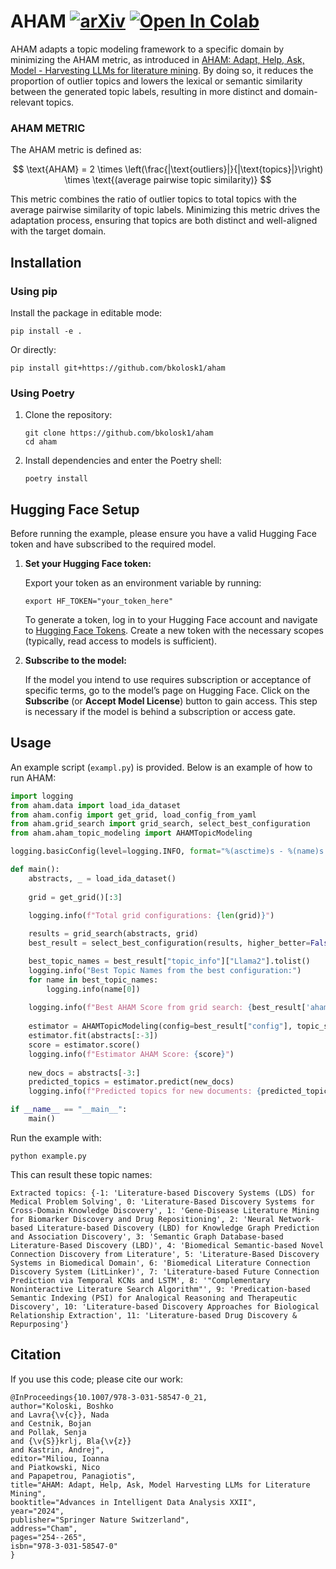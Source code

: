 # AHAM [![arXiv](https://img.shields.io/badge/arXiv-2312.15784-b31b1b.svg)](https://arxiv.org/abs/2312.15784) [![Open In Colab](https://colab.research.google.com/assets/colab-badge.svg)](https://colab.research.google.com/drive/1fkMqefRjq4P78XvaYNnRaZi_30SdXeCA?usp=sharing)

AHAM adapts a topic modeling framework to a specific domain by minimizing the AHAM metric, as introduced in [AHAM: Adapt, Help, Ask, Model - Harvesting LLMs for literature mining](https://arxiv.org/pdf/2312.15784). By doing so, it reduces the proportion of outlier topics and lowers the lexical or semantic similarity between the generated topic labels, resulting in more distinct and domain-relevant topics.

### AHAM METRIC

The AHAM metric is defined as:

$$
\text{AHAM} = 2 \times \left(\frac{|\text{outliers}|}{|\text{topics}|}\right) \times \text{(average pairwise topic similarity)}
$$

This metric combines the ratio of outlier topics to total topics with the average pairwise similarity of topic labels. Minimizing this metric drives the adaptation process, ensuring that topics are both distinct and well-aligned with the target domain.

## Installation

### Using pip

Install the package in editable mode:
```
pip install -e .
```
Or directly:
```
pip install git+https://github.com/bkolosk1/aham
```

### Using Poetry

1. Clone the repository:
    ```
    git clone https://github.com/bkolosk1/aham
    cd aham
    ```
2. Install dependencies and enter the Poetry shell:
    ```
    poetry install
    ```

## Hugging Face Setup

Before running the example, please ensure you have a valid Hugging Face token and have subscribed to the required model.

1. **Set your Hugging Face token:**

   Export your token as an environment variable by running:
   ```
   export HF_TOKEN="your_token_here"
   ```
   
   To generate a token, log in to your Hugging Face account and navigate to [Hugging Face Tokens](https://huggingface.co/settings/tokens). Create a new token with the necessary scopes (typically, read access to models is sufficient).

2. **Subscribe to the model:**

   If the model you intend to use requires subscription or acceptance of specific terms, go to the model’s page on Hugging Face. Click on the **Subscribe** (or **Accept Model License**) button to gain access. This step is necessary if the model is behind a subscription or access gate.

## Usage

An example script (`exampl.py`) is provided. Below is an example of how to run AHAM:

```python
import logging
from aham.data import load_ida_dataset
from aham.config import get_grid, load_config_from_yaml
from aham.grid_search import grid_search, select_best_configuration
from aham.aham_topic_modeling import AHAMTopicModeling

logging.basicConfig(level=logging.INFO, format="%(asctime)s - %(name)s - %(levelname)s - %(message)s")

def main():
    abstracts, _ = load_ida_dataset()
    
    grid = get_grid()[:3]

    logging.info(f"Total grid configurations: {len(grid)}")
    
    results = grid_search(abstracts, grid)
    best_result = select_best_configuration(results, higher_better=False)

    best_topic_names = best_result["topic_info"]["Llama2"].tolist()
    logging.info("Best Topic Names from the best configuration:")
    for name in best_topic_names:
        logging.info(name[0])
    
    logging.info(f"Best AHAM Score from grid search: {best_result['aham_score']}")
    
    estimator = AHAMTopicModeling(config=best_result["config"], topic_similarity_method="fuzzy")
    estimator.fit(abstracts[:-3])
    score = estimator.score()
    logging.info(f"Estimator AHAM Score: {score}")
    
    new_docs = abstracts[-3:]
    predicted_topics = estimator.predict(new_docs)
    logging.info(f"Predicted topics for new documents: {predicted_topics}")

if __name__ == "__main__":
    main()
```

Run the example with:
```
python example.py
```

This can result these topic names:
```
Extracted topics: {-1: 'Literature-based Discovery Systems (LDS) for Medical Problem Solving', 0: 'Literature-Based Discovery Systems for Cross-Domain Knowledge Discovery', 1: 'Gene-Disease Literature Mining for Biomarker Discovery and Drug Repositioning', 2: 'Neural Network-based Literature-based Discovery (LBD) for Knowledge Graph Prediction and Association Discovery', 3: 'Semantic Graph Database-based Literature-Based Discovery (LBD)', 4: 'Biomedical Semantic-based Novel Connection Discovery from Literature', 5: 'Literature-Based Discovery Systems in Biomedical Domain', 6: 'Biomedical Literature Connection Discovery System (LitLinker)', 7: 'Literature-based Future Connection Prediction via Temporal KCNs and LSTM', 8: '"Complementary Noninteractive Literature Search Algorithm"', 9: 'Predication-based Semantic Indexing (PSI) for Analogical Reasoning and Therapeutic Discovery', 10: 'Literature-based Discovery Approaches for Biological Relationship Extraction', 11: 'Literature-based Drug Discovery & Repurposing'}
```

## Citation

If you use this code; please cite our work:
```
@InProceedings{10.1007/978-3-031-58547-0_21,
author="Koloski, Boshko
and Lavra{\v{c}}, Nada
and Cestnik, Bojan
and Pollak, Senja
and {\v{S}}krlj, Bla{\v{z}}
and Kastrin, Andrej",
editor="Miliou, Ioanna
and Piatkowski, Nico
and Papapetrou, Panagiotis",
title="AHAM: Adapt, Help, Ask, Model Harvesting LLMs for Literature Mining",
booktitle="Advances in Intelligent Data Analysis XXII",
year="2024",
publisher="Springer Nature Switzerland",
address="Cham",
pages="254--265",
isbn="978-3-031-58547-0"
}

